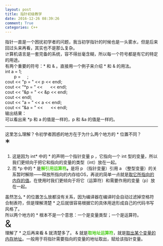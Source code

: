 ```yaml
---
layout: post
title: 指针初级教学
date: 2016-12-26 08:39:26
comment: True
categories: C++
---
```



<span></span>
<div><span>指针一直是一个困扰初学者的问题，我当初学指针的时候也是一头雾水，但是后来回过头来再看，其实也不是那么复杂。</span></div>
<div><span>计算机语言是一套完备的系统，容不得丝毫含糊，所以每一个符号都是有它的特定的用途。</span></div>
<div><span>有两个重要的符号：* 和 &amp; 。直接用一个例子来介绍 * 和 &amp; 的用法。</span></div>
<div style="">
<div><span>int a = 1;</span></div>
<div><span><span style="color:#ff00"><strong>int*</strong></span> p = <span style="color:#ff00">
<strong>&amp;a</strong></span>;</span></div>
<div>cout &lt;&lt; &quot;p = &quot; &lt;&lt; p &lt;&lt; endl;</div>
<div>cout &lt;&lt; &quot;*p = &quot; &lt;&lt; <span style="color:#ff00"><strong>*p</strong></span> &lt;&lt; endl;</div>
<div>cout &lt;&lt; &quot;&amp;p = &quot; &lt;&lt; &amp;p &lt;&lt; endl;</div>
<div>cout &lt;&lt; endl;</div>
<div>cout &lt;&lt; &quot;a = &quot; &lt;&lt; a &lt;&lt; endl;</div>
<div>cout &lt;&lt; &quot;&amp;a = &quot; &lt;&lt; <span style="color:#ff00"><strong>&amp;a</strong></span> &lt;&lt; endl;</div>
</div>
<div>输出结果：<img src="" alt=""><img src="file:///C:/Users/jiajie/AppData/Local/Temp/enhtmlclip/无标题.png" alt="" style="height:auto"></div>
<div>可以看出来 <span style="">*p 和 a</span> 的&#20540;是一样的，<span style="">p 和 &amp;a</span> 的&#20540;是一样的。</div>
<div>
<hr>
</div>
<div>这里怎么理解？令初学者困惑的地方在于为什么两个地方的 * 位置不同？</div>
<div><span style="font-size:32px">*</span></div>
<ol>
<li>这是因为 int* 中的 * 的声明一个指针变量 p ，它指向一个 int 型的变量，所以我们更倾向于把它和指向的变量的类型（int）放在一起。</li><li>而 *p 中的 * 是<strong><span style="color:#4dce1d">解引用运算符</span>。</strong>是将 p （指针变量）引用 a （整型变量）的关系暂时解除——释放所指向的内存给OS，再说的简单一点就是<u>取它所指向的内存的&#20540;</u>。在使用时我们更倾向于将它（运算符）和需要作用的变量（p）放在一起。</li></ol>
<div>虽然怎么 * 的位置怎么放都没有关系，因为编译器在编译时会自动过滤掉空&#26684;符合制表符，但是理解清楚 * 之后就很容易根据它的具体用途形成自己的代码书写风&#26684;了。</div>
所以两个地方的 * 根本不是一个意思：一个是变量类型；一个是运算符。
<div><span style="font-size:32px">&amp;</span></div>
<div>理解了 * 之后再来看 &amp; 就清楚多了。 &amp; 就是<span style="color:#4dce1d"><strong>取地址运算符</strong></span>，就是<u>取出某个变量的内存地址</u>。一般用于将指针需要指向的变量的地址取出，赋给该指针变量。</div>
